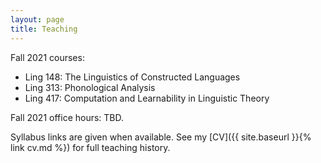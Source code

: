 ```yaml
---
layout: page
title: Teaching
---
```


Fall 2021 courses:
- Ling 148: The Linguistics of Constructed Languages
- Ling 313: Phonological Analysis
- Ling 417: Computation and Learnability in Linguistic Theory

Fall 2021 office hours: TBD.

Syllabus links are given when available. See my [CV]({{ site.baseurl }}{% link cv.md %}) for full teaching history. 